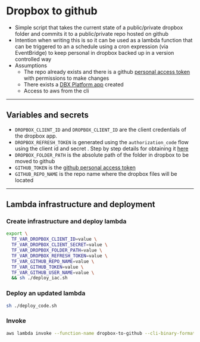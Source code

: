 # Dropbox to github
- Simple script that takes the current state of a public/private dropbox folder and commits it to a public/private repo hosted on github
- Intention when writing this is so it can be used as a lambda function that can be triggered to an a schedule using a cron expression (via EventBridge) to keep personal in dropbox backed up in a version controlled way
- Assumptions
  - The repo already exists and there is a github [personal access token](https://docs.github.com/en/authentication/keeping-your-account-and-data-secure/creating-a-personal-access-token) with permissions to make changes
  - There exists a [DBX Platform app](https://www.dropbox.com/developers/reference/getting-started#app%20console) created
  - Access to aws from the cli

____
## Variables and secrets 
- `DROPBOX_CLIENT_ID` and `DROPBOX_CLIENT_ID` are the client credentials of the dropbox app.
- `DROPBOX_REFRESH_TOKEN` is generated using the `authorization_code` flow using the client id and secret . Step by step details for obtaining it [here](https://www.dropboxforum.com/t5/Dropbox-API-Support-Feedback/Get-refresh-token-from-access-token/td-p/596739)
- `DROPBOX_FOLDER_PATH`  is the absolute path of the folder in dropbox to be moved to github
- `GITHUB_TOKEN` is the [github personal access token](https://github.com/settings/tokens)
- `GITHUB_REPO_NAME` is the repo name where the dropbox files will be located

____
## Lambda infrastructure and deployment
### Create infrastructure and deploy lambda
```Bash
export \
  TF_VAR_DROPBOX_CLIENT_ID=value \
  TF_VAR_DROPBOX_CLIENT_SECRET=value \
  TF_VAR_DROPBOX_FOLDER_PATH=value \
  TF_VAR_DROPBOX_REFRESH_TOKEN=value \
  TF_VAR_GITHUB_REPO_NAME=value \
  TF_VAR_GITHUB_TOKEN=value \
  TF_VAR_GITHUB_USER_NAME=value \
  && sh ./deploy_iac.sh
```

### Deploy an updated lambda

```Bash
sh ./deploy_code.sh
```

### Invoke
```Bash
aws lambda invoke --function-name dropbox-to-github --cli-binary-format raw-in-base64-out /dev/stdout
```
